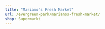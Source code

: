 ```yaml
---
title: "Mariano's Fresh Market"
url: /evergreen-park/marianos-fresh-market/
shop: Supermarkt
---
```

